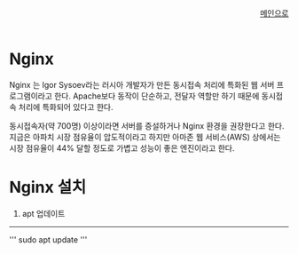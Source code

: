 <div align="right"> 
<a href="https://github.com/och5351/code-server/blob/main/README.md"> 메인으로 </a>
</div><br>

# Nginx

Nginx 는 Igor Sysoev라는 러시아 개발자가 만든 동시접속 처리에 특화된 웹 서버 프로그램이라고 한다. Apache보다 동작이 단순하고, 전달자 역할만 하기 때문에 동시접속 처리에 특화되어 있다고 한다.

동시접속자(약 700명) 이상이라면 서버를 증설하거나 Nginx 환경을 권장한다고 한다. 지금은 아파치 시장 점유율이 압도적이라고 하지만 아마존 웹 서비스(AWS) 상에서는 시장 점유율이 44% 달할 정도로 가볍고 성능이 좋은 엔진이라고 한다.

# Nginx 설치

1. apt 업데이트 
---

 '''
    sudo apt update
 '''